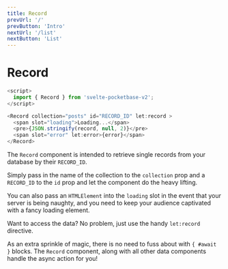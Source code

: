 ```yaml
---
title: Record
prevUrl: '/'
prevButton: 'Intro'
nextUrl: '/list'
nextButton: 'List'
---
```


# Record

```typescript
<script>
  import { Record } from 'svelte-pocketbase-v2';
</script>

<Record collection="posts" id="RECORD_ID" let:record >
  <span slot="loading">Loading...</span>
  <pre>{JSON.stringify(record, null, 2)}</pre>
  <span slot="error" let:error>{error}</span>
</Record>
```

The `Record` component is intended to retrieve single records from your database by their `RECORD_ID`.

Simply pass in the name of the collection to the `collection` prop and a `RECORD_ID` to the `id` prop and let the component do the heavy lifting.

You can also pass an `HTMLElement` into the `loading` slot in the event that your server is being naughty, and you need to keep your audience captivated with a fancy loading element.

Want to access the data? No problem, just use the handy `let:record` directive.

As an extra sprinkle of magic, there is no need to fuss about with `{ #await }` blocks. The `Record` component, along with all other data components handle the async action for you!
